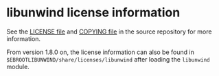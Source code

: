 # libunwind license information

See the
[LICENSE file](https://git.savannah.nongnu.org/cgit/libunwind.git/tree/LICENSE) and
[COPYING file](https://git.savannah.nongnu.org/cgit/libunwind.git/tree/COPYING)
in the source repository for more information.

From version 1.8.0 on, the license information can also be found in
`$EBROOTLIBUNWIND/share/licenses/libunwind` after loading the `libunwind` module.
